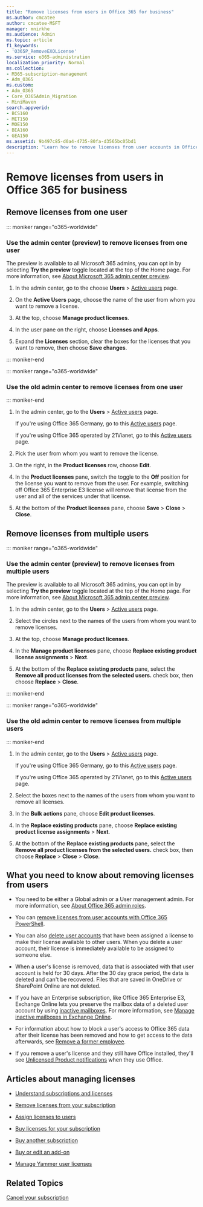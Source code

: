 ```yaml
---
title: "Remove licenses from users in Office 365 for business"
ms.author: cmcatee
author: cmcatee-MSFT
manager: mnirkhe
ms.audience: Admin
ms.topic: article
f1_keywords:
- 'O365P_RemoveEXOLicense'
ms.service: o365-administration
localization_priority: Normal
ms.collection: 
- M365-subscription-management 
- Adm_O365
ms.custom:
- Adm_O365
- Core_O365Admin_Migration
- MiniMaven
search.appverid:
- BCS160
- MET150
- MOE150
- BEA160
- GEA150
ms.assetid: 9b497c85-d0a4-4735-80fa-d3565bc05bd1
description: "Learn how to remove licenses from user accounts in Office 365 for business subscription."
---
```

<!-- Clone: AgentUniversity\admin\Remove-licenses-users.md -->

# Remove licenses from users in Office 365 for business

## Remove licenses from one user

::: moniker range="o365-worldwide"
  
### Use the admin center (preview) to remove licenses from one user

The preview is available to all Microsoft 365 admins, you can opt in by selecting **Try the preview** toggle located at the top of the Home page. For more information, see [About Microsoft 365 admin center preview](../microsoft-365-admin-center-preview.md).

1. In the admin center, go to the choose **Users** \> <a href="https://go.microsoft.com/fwlink/p/?linkid=834822" target="_blank">Active users</a> page.

2. On the **Active Users** page, choose the name of the user from whom you want to remove a license.

3. At the top, choose **Manage product licenses**.

4. In the user pane on the right, choose **Licenses and Apps**.

5. Expand the **Licenses** section, clear the boxes for the licenses that you want to remove, then choose **Save changes**.

::: moniker-end

::: moniker range="o365-worldwide"
### Use the old admin center to remove licenses from one user
::: moniker-end
  
1. In the admin center, go to the **Users** \> <a href="https://go.microsoft.com/fwlink/p/?linkid=834822" target="_blank">Active users</a> page.

    If you're using Office 365 Germany, go to this <a href="https://go.microsoft.com/fwlink/p/?linkid=847686" target="_blank">Active users</a> page.

    If you're using Office 365 operated by 21Vianet, go to this <a href="https://go.microsoft.com/fwlink/p/?linkid=850628" target="_blank">Active users</a> page.

2. Pick the user from whom you want to remove the license.

3. On the right, in the **Product licenses** row, choose **Edit**.

4. In the **Product licenses** pane, switch the toggle to the **Off** position for the license you want to remove from the user. For example, switching off Office 365 Enterprise E3 license will remove that license from the user and all of the services under that license.

5. At the bottom of the **Product licenses** pane, choose **Save** \> **Close** \> **Close**.

## Remove licenses from multiple users

::: moniker range="o365-worldwide"

### Use the admin center (preview) to remove licenses from multiple users

The preview is available to all Microsoft 365 admins, you can opt in by selecting **Try the preview** toggle located at the top of the Home page. For more information, see [About Microsoft 365 admin center preview](../microsoft-365-admin-center-preview.md).

1. In the admin center, go to the **Users** \> <a href="https://go.microsoft.com/fwlink/p/?linkid=834822" target="_blank">Active users</a> page.

2. Select the circles next to the names of the users from whom you want to remove licenses.

3. At the top, choose **Manage product licenses**.

4. In the **Manage product licenses** pane, choose **Replace existing product license assignments** \> **Next**.

5. At the bottom of the **Replace existing products** pane, select the **Remove all product licenses from the selected users.** check box, then choose **Replace** \> **Close**.

::: moniker-end

::: moniker range="o365-worldwide"
### Use the old admin center to remove licenses from multiple users
::: moniker-end
  
1. In the admin center, go to the **Users** \> <a href="https://go.microsoft.com/fwlink/p/?linkid=834822" target="_blank">Active users</a> page.

    If you're using Office 365 Germany, go to this <a href="https://go.microsoft.com/fwlink/p/?linkid=847686" target="_blank">Active users</a> page.

    If you're using Office 365 operated by 21Vianet, go to this <a href="https://go.microsoft.com/fwlink/p/?linkid=850628" target="_blank">Active users</a> page.

2. Select the boxes next to the names of the users from whom you want to remove all licenses.

3. In the **Bulk actions** pane, choose **Edit product licenses**.

4. In the **Replace existing products** pane, choose **Replace existing product license assignments** \> **Next**.

5. At the bottom of the **Replace existing products** pane, select the **Remove all product licenses from the selected users.** check box, then choose **Replace** \> **Close** \> **Close**.

## What you need to know about removing licenses from users

- You need to be either a Global admin or a User management admin. For more information, see [About Office 365 admin roles](../add-users/about-admin-roles.md).

- You can [remove licenses from user accounts with Office 365 PowerShell](https://go.microsoft.com/fwlink/p/?linkid=848428).

- You can also [delete user accounts](../add-users/delete-a-user.md) that have been assigned a license to make their license available to other users. When you delete a user account, their license is immediately available to be assigned to someone else.

- When a user's license is removed, data that is associated with that user account is held for 30 days. After the 30 day grace period, the data is deleted and can't be recovered. Files that are saved in OneDrive or SharePoint Online are not deleted.

- If you have an Enterprise subscription, like Office 365 Enterprise E3, Exchange Online lets you preserve the mailbox data of a deleted user account by using [inactive mailboxes](https://docs.microsoft.com/en-us/office365/securitycompliance/inactive-mailboxes-in-office-365). For more information, see [Manage inactive mailboxes in Exchange Online](https://docs.microsoft.com/en-us/office365/securitycompliance/create-and-manage-inactive-mailboxes).

- For information about how to block a user's access to Office 365 data after their license has been removed and how to get access to the data afterwards, see [Remove a former employee](../add-users/remove-former-employee.md).

- If you remove a user's license and they still have Office installed, they'll see [Unlicensed Product notifications](https://support.office.com/article/0d23d3c0-c19c-4b2f-9845-5344fedc4380.aspx) when they use Office.

## Articles about managing licenses

- [Understand subscriptions and licenses](subscriptions-and-licenses.md)

- [Remove licenses from your subscription](remove-licenses-from-subscription.md)

- [Assign licenses to users](assign-licenses-to-users.md)

- [Buy licenses for your subscription](buy-licenses.md)

- [Buy another subscription](buy-another-subscription.md)

- [Buy or edit an add-on](buy-or-edit-an-add-on.md)

- [Manage Yammer user licenses](https://docs.microsoft.com/en-us/yammer/manage-yammer-users/manage-yammer-licenses-in-office-365)

## Related Topics

[Cancel your subscription](cancel-your-subscription.md)